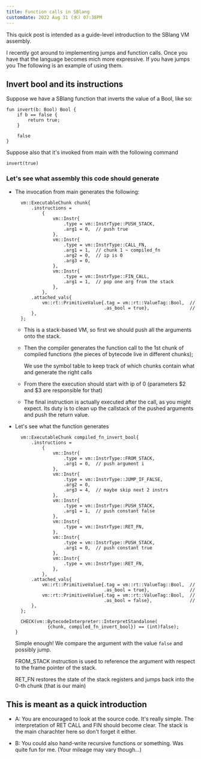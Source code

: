 ```yaml
---
title: Function calls in SBlang
customdate: 2022 Aug 31 (水) 07:38PM 
---
```


This quick post is intended as a guide-level introduction to the SBlang VM
assembly.

I recently got around to implementing jumps and function calls. Once you have
that the language becomes mich more expressive. If you have jumps you The
following is an example of using them.

## Invert bool and its instructions

Suppose we have a SBlang function that inverts the value of a Bool, like so:

```
fun invert(b: Bool) Bool {
    if b == false {
        return true;
    }

    false
}
```

Suppose also that it's invoked from main with the following command

```
invert(true)
```

### Let's see what assembly this code should generate

- The invocation from main generates the following:

  ```
    vm::ExecutableChunk chunk{
        .instructions =
            {
                vm::Instr{
                    .type = vm::InstrType::PUSH_STACK,
                    .arg1 = 0,  // push true
                },
                vm::Instr{
                    .type = vm::InstrType::CALL_FN,
                    .arg1 = 1,  // chunk 1 ~ compiled_fn
                    .arg2 = 0,  // ip is 0
                    .arg3 = 0,
                },
                vm::Instr{
                    .type = vm::InstrType::FIN_CALL,
                    .arg1 = 1,  // pop one arg from the stack
                },
            },
        .attached_vals{
            vm::rt::PrimitiveValue{.tag = vm::rt::ValueTag::Bool,  //
                                   .as_bool = true},               //
        },
    };
  ```

  - This is a stack-based VM, so first we should push all the arguments onto
    the stack.

  - Then the compiler generates the function call to the 1st chunk of compiled
    functions (the pieces of bytecode live in different chunks);  
    
    We use the symbol table to keep track of which chunks contain what and
    generate the right calls

  - From there the execution should start with ip of 0 (parameters $2 and $3
    are responsible for that)

  - The final instruction is actually executed after the call, as you might
    expect. Its duty is to clean up the callstack of the pushed arguments and
    push the return value.
  

- Let's see what the function generates

  ```
    vm::ExecutableChunk compiled_fn_invert_bool{
        .instructions =
            {
                vm::Instr{
                    .type = vm::InstrType::FROM_STACK,
                    .arg1 = 0,  // push argument i
                },
                vm::Instr{
                    .type = vm::InstrType::JUMP_IF_FALSE,
                    .arg2 = 0,
                    .arg3 = 4,  // maybe skip next 2 instrs
                },
                vm::Instr{
                    .type = vm::InstrType::PUSH_STACK,
                    .arg1 = 1,  // push constant false
                },
                vm::Instr{
                    .type = vm::InstrType::RET_FN,
                },
                vm::Instr{
                    .type = vm::InstrType::PUSH_STACK,
                    .arg1 = 0,  // push constant true
                },
                vm::Instr{
                    .type = vm::InstrType::RET_FN,
                },
            },
        .attached_vals{
            vm::rt::PrimitiveValue{.tag = vm::rt::ValueTag::Bool,  //
                                   .as_bool = true},               //
            vm::rt::PrimitiveValue{.tag = vm::rt::ValueTag::Bool,  //
                                   .as_bool = false},              //
        },
    };

    CHECK(vm::BytecodeInterpreter::InterpretStandalone(
              {chunk, compiled_fn_invert_bool}) == (int)false);
  }
  ```

  Simple enough!  We compare the argument with the value `false` and possibly
  jump. 

  FROM_STACK instruction is used to reference the argument with respect to the
  frame pointer of the stack.

  RET_FN restores the state of the stack registers and jumps back into the 0-th
  chunk (that is our main)

## This is meant as a quick introduction

- A: You are encouraged to look at the source code. It's really simple. The
  interpretation of RET CALL and FIN should become clear. The stack is the main
  charachter here so don't forget it either.

- B: You could also hand-write recursive functions or something. Was quite fun
  for me. (Your mileage may vary though...)
